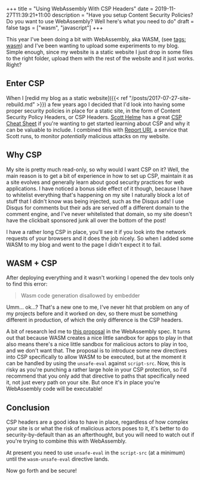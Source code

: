 +++
title = "Using WebAssembly With CSP Headers"
date = 2019-11-27T11:39:21+11:00
description = "Have you setup Content Security Policies? Do you want to use WebAssembly? Well here's what you need to do"
draft = false
tags = ["wasm", "javascript"]
+++

This year I've been doing a bit with WebAssembly, aka WASM, (see [tags: wasm](/tags/wasm/)) and I've been wanting to upload some experiments to my blog. Simple enough, since my website is a static website I just drop in some files to the right folder, upload them with the rest of the website and it just works. Right?

## Enter CSP

When I [redid my blog as a static website]({{< ref "/posts/2017-07-27-site-rebuild.md" >}}) a few years ago I decided that I'd look into having some proper security policies in place for a static site, in the form of Content Security Policy Headers, or CSP Headers. [Scott Helme](https://scotthelme.co.uk/) has a great [CSP Cheat Sheet](https://scotthelme.co.uk/csp-cheat-sheet/) if you're wanting to get started learning about CSP and why it can be valuable to include. I combined this with [Report URI](https://report-uri.com), a service that Scott runs, to monitor _potentially_ malicious attacks on my website.

## Why CSP

My site is pretty much read-only, so why would I want CSP on it? Well, the main reason is to get a bit of experience in how to set up CSP, maintain it as a site evolves and generally learn about good security practices for web applications. I have noticed a bonus side effect of it though, because I have to whitelist everything that's happening on my site I naturally block a lot of stuff that I didn't know was being injected, such as the Disqus ads! I use Disqus for comments but their ads are served off a different domain to the comment engine, and I've never whitelisted that domain, so my site doesn't have the clickbait sponsored junk all over the bottom of the post!

I have a rather long CSP in place, you'll see it if you look into the network requests of your browsers and it does the job nicely. So when I added some WASM to my blog and went to the page I didn't expect it to fail.

## WASM + CSP

After deploying everything and it wasn't working I opened the dev tools only to find this error:

> Wasm code generation disallowed by embedder

Umm... ok...? That's a new one to me, I've never hit that problem on any of my projects before and it worked on dev, so there must be something different in production, of which the only difference is the CSP headers.

A bit of research led me to [this proposal](https://github.com/WebAssembly/content-security-policy/blob/master/proposals/CSP.md) in the WebAssembly spec. It turns out that because WASM creates a nice little sandbox for apps to play in that also means there's a nice little sandbox for malicious actors to play in too, and we don't want that. The proposal is to introduce some new directives into CSP specifically to allow WASM to be executed, but at the moment it can be handled by using the `unsafe-eval` against `script-src`. Now, this is risky as you're punching a rather large hole in your CSP protection, so I'd recommend that you only add that directive to paths that specifically need it, not just every path on your site. But once it's in place you're WebAssembly code will be executable!

## Conclusion

CSP headers are a good idea to have in place, regardless of how complex your site is or what the risk of malicious actors poses to it, it's better to do security-by-default than as an afterthought, but you will need to watch out if you're trying to combine this with WebAssembly.

At present you need to use `unsafe-eval` in the `script-src` (at a minimum) until the `wasm-unsafe-eval` directive lands.

Now go forth and be secure!